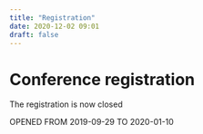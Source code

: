 ```yaml
---
title: "Registration"
date: 2020-12-02 09:01
draft: false
---
```


# Conference registration

The registration is now closed

OPENED FROM 2019-09-29 TO 2020-01-10
